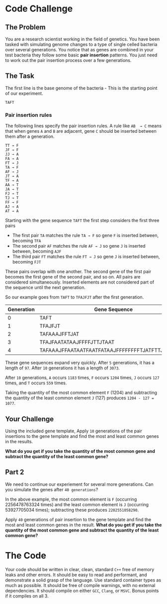 # Code Challenge

## The Problem

You are a research scientist working in the field of genetics. You have been tasked with simulating genome changes to a type of single celled bacteria over several generations. You notice that as genes are combined in your test bacteria they follow some basic **pair insertion** patterns. You just need to work out the pair insertion process over a few generations.

## The Task

The first line is the base genome of the bacteria - This is the starting point of our experiment. 
```
TAFT
```

### Pair insertion rules

The following lines specify the pair insertion rules. A rule like `AB  → C` means that when genes `A` and `B` are adjacent, gene `C` should be inserted between them after a generation.

```
TT → F
JF → F
JJ → A
FA → A
FT → J
TA → F
AF → J
JT → A
TF → A
AA → T
JA → T
FJ → T
TJ → T
FF → F
AJ → A
AT → A
```

Starting with the gene sequence `TAFT` the first step considers the first three pairs
- The  first pair `TA` matches the rule `TA → F` so gene `F` is inserted between, becoming `TFA`
- The second pair `AF` matches the rule `AF → J` so gene `J` is inserted between, becoming `AJF`
- The third pair `FT` matches the rule `FT → J` so gene `J` is inserted between, becoming `FJT`

These pairs overlap with one another. The second gene of the first pair becomes the first gene of the second pair, and so on. All pairs are considered simultaneously. Inserted elements are not considered part of the sequence until the next generation. 

So our example goes from `TAFT` to `TFAJFJT` after the first generation.

| Generation | Gene Sequence |
| ------ | ------- |
| 0 | TAFT |
| 1 | TFAJFJT |
| 2 | TAFAAAJFFTJAT |
| 3 | TFAJFAATATAAJFFFFJTTJTAAT |
| 4 | TAFAAAJFFAATAATFAATFATAAJFFFFFFFFTJATFTTJATFATAAT |

These gene sequences expand very quickly. After `5` generations, it has a length of `97`. After `10` generations it has a length of `3073`. 

After `10` generations, `A` occurs `1183` times, `F` occurs `1204` times, `J` occurs `127` times, and `T` occurs `559` times. 

Taking the quantity of the most common element `F` (1204) and subtracting the quantity of the least common element `J` (127) produces `1204 - 127 = 1077`. 

## Your Challenge

Using the included gene template, Apply `10` generations of the pair insertions to the gene template and find the most and least common genes in the results. 

**What do you get if you take the quantity of the most common gene and subtract the quantity of the least common gene?**

## Part 2

We need to continue our experiement for several more generations. Can you simulate the genes after `40 generations`? 

In the above example, the most common element is `F` (occurring 2256478763324 times) and the least common element is `J` (occurring 53927705034 times); subtracting these produces `2202551058290`.

Apply `40` generations of pair insertion to the gene template and find the most and least common genes in the result. **What do you get if you take the quantity of the most common gene and subtract the quantity of the least common gene?**


# The Code

Your code should be written in clear, clean, standard `C++` free of memory leaks and other errors. It should be easy to read and performant, and demonstrate a solid grasp of the language. Use standard container types as much as possible. It should be free of compile warnings, with no external dependencies. It should compile on either `GCC`, `Clang`, or `MSVC`. Bonus points if it compiles on all 3.


